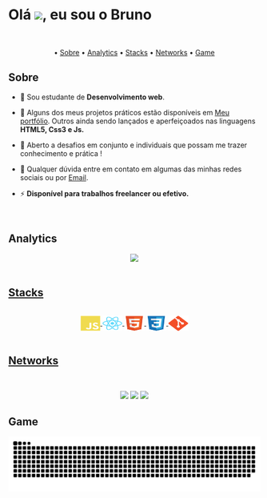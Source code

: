 <h1 align= "left"> Olá <img src="https://raw.githubusercontent.com/kaueMarques/kaueMarques/master/hi.gif" width="30px">, eu sou o Bruno </h1>
<br>

<p align="center">•
<a href ="#Sobre">Sobre</a> •
<a href ="#Analytics">Analytics</a> •
<a href ="#Stacks">Stacks</a> •
<a href ="#Networks">Networks</a> •
<a href ="#Game">Game</a>
</p>

## Sobre
- 🔭 Sou estudante de **Desenvolvimento web**.

- 👯 Alguns dos meus projetos práticos estão disponíveis em [Meu portfólio](https://brunobatista01.vercel.app/). Outros ainda sendo lançados e aperfeiçoados nas linguagens **HTML5, Css3 e Js.**

- 🤔 Aberto a desafios em conjunto e individuais que possam me trazer conhecimento e prática !

- 💬 Qualquer dúvida entre em contato em algumas das minhas redes sociais ou por [Email](mailto:devbrunobatista@gmail.com).

- ⚡ **Disponível para trabalhos freelancer ou efetivo.** <br> <br> <br> 

## Analytics
<div align="center">
  <a href="https://github.com/09brsv">
  <img height="180em" src="https://github-readme-stats.vercel.app/api/top-langs/?username=09brsv&layout=compact&langs_count=7&theme=chartreuse-dark"/>
</div><br>

## Stacks
<div align="center"><br>
  <img align="center" alt="Bruno-Js" height="30" width="40" src="https://raw.githubusercontent.com/devicons/devicon/master/icons/javascript/javascript-plain.svg">
  <img align="center" alt="Bruno-React" height="30" width="40" src="https://raw.githubusercontent.com/devicons/devicon/master/icons/react/react-original.svg">
  <img align="center" alt="Bruno-HTML" height="30" width="40" src="https://raw.githubusercontent.com/devicons/devicon/master/icons/html5/html5-original.svg">
  <img align="center" alt="Bruno-CSS" height="30" width="40" src="https://raw.githubusercontent.com/devicons/devicon/master/icons/css3/css3-original.svg">
  <img align="center" alt="Bruno-Git" height="30" width="40" src="https://raw.githubusercontent.com/devicons/devicon/master/icons/git/git-original.svg">
  
</div><br>

  ## Networks
 <br> 

<div align="center"> 
 
 <a href = "https://www.hackerrank.com/brunoornelio" target="_blank"><img src="https://img.shields.io/badge/-Hackerrank-2EC866?style=for-the-badge&logo=HackerRank&logoColor=white" target="_blank"></a>
  <a href = "mailto:devbrunobatista@gmail.com"><img src="https://img.shields.io/badge/Gmail-D14836?style=for-the-badge&logo=gmail&logoColor=white" target="_blank"></a>
  <a href="https://www.linkedin.com/in/bruno-batista09brsv" target="_blank"><img src="https://img.shields.io/badge/-LinkedIn-%230077B5?style=for-the-badge&logo=linkedin&logoColor=white" target="_blank"></a> 
  
</div>
  
  ## Game
<div align="center"> 
  
  ![Snake animation](https://github.com/09brsv/09brsv/blob/output/github-contribution-grid-snake.svg)
 
</div>
